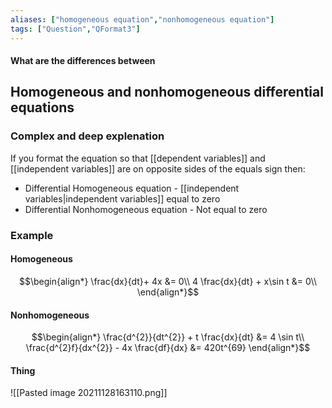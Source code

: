 ```yaml
---
aliases: ["homogeneous equation","nonhomogeneous equation"]
tags: ["Question","QFormat3"]
---
```


#### What are the differences between
## Homogeneous and nonhomogeneous differential equations
### Complex and deep explenation

If you format the equation so that [[dependent variables]] and [[independent variables]] are on opposite sides of the equals sign then:
- Differential Homogeneous  equation - [[independent variables|independent variables]] equal to zero
- Differential Nonhomogeneous equation - Not equal to zero


### Example
#### Homogeneous
$$\begin{align*}
    \frac{dx}{dt}+ 4x &= 0\\
4 \frac{dx}{dt} + x\sin t &= 0\\
\end{align*}$$

#### Nonhomogeneous
$$\begin{align*}
   \frac{d^{2}}{dt^{2}} + t \frac{dx}{dt} &= 4 \sin t\\
\frac{d^{2}f}{dx^{2}} - 4x \frac{df}{dx} &= 420t^{69}
\end{align*}$$

#### Thing
![[Pasted image 20211128163110.png]]